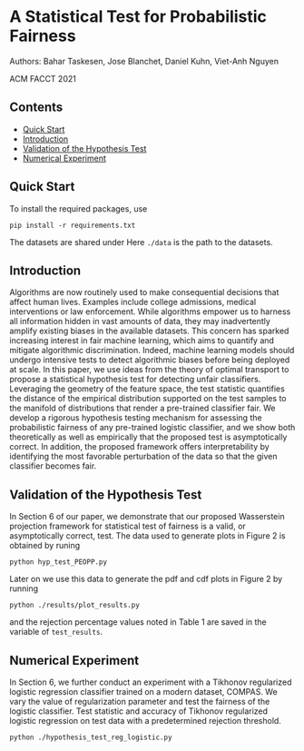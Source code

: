 # A Statistical Test for Probabilistic Fairness
Authors: Bahar Taskesen, Jose Blanchet, Daniel Kuhn, Viet-Anh Nguyen

ACM FACCT 2021

## Contents
- [Quick Start](#quick-start)
- [Introduction](#introduction)
- [Validation of the Hypothesis Test](#validation-of-the-hypothesis-test)
- [Numerical Experiment](#numerical-experiment)

## Quick Start
To install the required packages, use
```shell
pip install -r requirements.txt
```
The datasets are shared under 
Here `./data` is the path to the datasets.

## Introduction
Algorithms are now routinely used to make consequential decisions that affect human lives. Examples include college admissions, medical interventions or law enforcement. While algorithms empower us to harness all information hidden in vast amounts of data, they may inadvertently amplify existing biases in the available datasets. This concern has sparked increasing interest in fair machine learning, which aims to quantify and mitigate algorithmic discrimination. Indeed, machine learning models should undergo intensive tests to detect algorithmic biases before being deployed at scale. In this paper, we use ideas from the theory of optimal transport to propose a statistical hypothesis test for detecting unfair classifiers. Leveraging the geometry of the feature space, the test statistic quantifies the distance of the empirical distribution supported on the test samples to the manifold of distributions that render a pre-trained classifier fair. We develop a rigorous hypothesis testing mechanism for assessing the probabilistic fairness of any pre-trained logistic classifier, and we show both theoretically as well as empirically that the proposed test is asymptotically correct. In addition, the proposed framework offers interpretability by identifying the most favorable perturbation of the data so that the given classifier becomes fair.


## Validation of the Hypothesis Test
In Section 6 of our paper, we demonstrate that our proposed Wasserstein projection framework for statistical test of fairness is a valid, or asymptotically correct, test.
The data used to generate plots in Figure 2 is obtained by runing
```shell
python hyp_test_PEOPP.py 
```
Later on we use this data to generate the pdf and cdf plots in Figure 2 by running
```shell
python ./results/plot_results.py 
```
and the rejection percentage values noted in Table 1 are saved in the variable of `test_results`. 

## Numerical Experiment 

In Section 6, we further conduct an experiment with a Tikhonov regularized logistic regression classifier trained on a modern dataset, COMPAS.
We vary the value of regularization parameter and test the fairness of the logistic classifier.
Test statistic and accuracy of Tikhonov regularized logistic regression on test data with a predetermined rejection threshold.
```shell
python ./hypothesis_test_reg_logistic.py 
```
